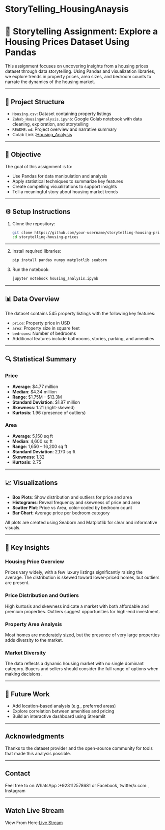 # StoryTelling_HousingAnaysis
# 🏡 Storytelling Assignment: Explore a Housing Prices Dataset Using Pandas

This assignment focuses on uncovering insights from a housing prices dataset through data storytelling. Using Pandas and visualization libraries, we explore trends in property prices, area sizes, and bedroom counts to narrate the dynamics of the housing market.

---

## 📁 Project Structure

- `Housing.csv`: Dataset containing property listings
- `Zahab_HousingAnalysis.ipynb`: Google Colab notebook with data cleaning, exploration, and storytelling
- `README.md`: Project overview and narrative summary
- Colab Link :[Housing_Analysis](https://colab.research.google.com/drive/13FVWJKbVCUIW_XrNevWFh_bHzSKGAEwM?usp=sharing)

---

## 🎯 Objective

The goal of this assignment is to:
- Use Pandas for data manipulation and analysis
- Apply statistical techniques to summarize key features
- Create compelling visualizations to support insights
- Tell a meaningful story about housing market trends

---

## ⚙️ Setup Instructions

1. Clone the repository:
   ```bash
   git clone https://github.com/your-username/storytelling-housing-prices.git
   cd storytelling-housing-prices

---


2. Install required libraries:
   ```bash
   pip install pandas numpy matplotlib seaborn
   ```

3. Run the notebook:
   ```bash
   jupyter notebook housing_analysis.ipynb
   ```

---

## 📊 Data Overview

The dataset contains 545 property listings with the following key features:
- `price`: Property price in USD
- `area`: Property size in square feet
- `bedrooms`: Number of bedrooms
- Additional features include bathrooms, stories, parking, and amenities

---

## 🔍 Statistical Summary

### Price
- **Average**: $4.77 million  
- **Median**: $4.34 million  
- **Range**: $1.75M – $13.3M  
- **Standard Deviation**: $1.87 million  
- **Skewness**: 1.21 (right-skewed)  
- **Kurtosis**: 1.96 (presence of outliers)

### Area
- **Average**: 5,150 sq ft  
- **Median**: 4,600 sq ft  
- **Range**: 1,650 – 16,200 sq ft  
- **Standard Deviation**: 2,170 sq ft  
- **Skewness**: 1.32  
- **Kurtosis**: 2.75

---

## 📈 Visualizations

- **Box Plots**: Show distribution and outliers for price and area  
- **Histograms**: Reveal frequency and skewness of price and area  
- **Scatter Plot**: Price vs Area, color-coded by bedroom count  
- **Bar Chart**: Average price per bedroom category

All plots are created using Seaborn and Matplotlib for clear and informative visuals.

---

## 🧠 Key Insights

### Housing Price Overview  
Prices vary widely, with a few luxury listings significantly raising the average. The distribution is skewed toward lower-priced homes, but outliers are present.

### Price Distribution and Outliers  
High kurtosis and skewness indicate a market with both affordable and premium properties. Outliers suggest opportunities for high-end investment.

### Property Area Analysis  
Most homes are moderately sized, but the presence of very large properties adds diversity to the market.

### Market Diversity  
The data reflects a dynamic housing market with no single dominant category. Buyers and sellers should consider the full range of options when making decisions.

---

## 📌 Future Work

- Add location-based analysis (e.g., preferred areas)
- Explore correlation between amenities and pricing
- Build an interactive dashboard using Streamlit

---

##  Acknowledgments

Thanks to the dataset provider and the open-source community for tools that made this analysis possible.

 ---

 ## Contact 
 Feel free to on WhatsApp :+923112578681 or Facebook, twitter/x.com , Instagram 

 ---
 ## Watch Live Stream 
 View From Here:[Live Stream](https://youtu.be/3zwiF79CwgU?si=TFUedGT_QdI9nI4t)




